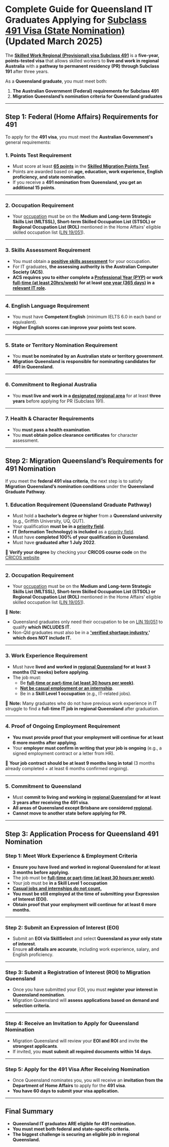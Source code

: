 # **Complete Guide for Queensland IT Graduates Applying for [Subclass 491 Visa (State Nomination)](https://immi.homeaffairs.gov.au/visas/getting-a-visa/visa-listing/skilled-work-regional-provisional-491/application)** (Updated March 2025)

The **[Skilled Work Regional (Provisional) visa Subclass 491](https://immi.homeaffairs.gov.au/visas/getting-a-visa/visa-listing/skilled-work-regional-provisional-491/application)** is a **five-year, points-tested visa** that allows skilled workers to **live and work in regional Australia** with a **pathway to permanent residency (PR) through Subclass 191** after three years.

As a **Queensland graduate**, you must meet both:
1. **The Australian Government (Federal) requirements for Subclass 491**
2. **Migration Queensland’s nomination criteria for Queensland graduates**

---

## **Step 1: Federal (Home Affairs) Requirements for 491**
To apply for the **491 visa**, you must meet the **Australian Government's** general requirements:

### **1. Points Test Requirement**
- Must score at least **[65 points](https://immi.homeaffairs.gov.au/help-support/tools/points-calculator)** in the **[Skilled Migration Points Test](https://immi.homeaffairs.gov.au/help-support/tools/points-calculator)**.
- Points are awarded based on **age, education, work experience, English proficiency, and state nomination**.
- If you receive a **491 nomination from Queensland, you get an additional 15 points**.

---

### **2. Occupation Requirement**
- Your [occupation](https://www.acs.org.au/msa/information-for-applicants/occupations-anzsco-codes/information-technology.html) must be on the **Medium and Long-term Strategic Skills List (MLTSSL), Short-term Skilled Occupation List (STSOL) or Regional Occupation List (ROL)** mentioned in the Home Affairs’ eligible skilled occupation list ([LIN 19/051](https://www.legislation.gov.au/F2019L00278/latest/text)).

---

### **3. Skills Assessment Requirement**
- You must obtain a **[positive skills assessment](https://www.acs.org.au/msa/assessment-pathway/post-australian-study.html)** for your occupation.
- For IT graduates, **the assessing authority is the Australian Computer Society (ACS)**.
- **ACS requires you to either complete a [Professional Year (PYP)](https://www.acs.org.au/cpd-education/professional-year-program.html) or work [full-time (at least 20hrs/week)](https://www.acs.org.au/msa/assessment-pathway/post-australian-study.html#:~:text=Can%20I%20have%20part%2Dtime%20work%20assessed%3F) for at least [one year (365 days)](https://www.acs.org.au/msa/assessment-pathway/post-australian-study.html#:~:text=One%20year%20(365%20days)%20of%20relevant%20work%20experience**%20in%20Australia) in a [relevant IT role](https://www.acs.org.au/msa/information-for-applicants/occupations-anzsco-codes/information-technology.html).**

---

### **4. English Language Requirement**
- You must have **Competent English** (minimum IELTS 6.0 in each band or equivalent).
- **Higher English scores can improve your points test score.**

---

### **5. State or Territory Nomination Requirement**
- You **must be nominated by an Australian state or territory government**.
- **Migration Queensland is responsible for nominating candidates for 491 in Queensland.**

---

### **6. Commitment to Regional Australia**
- You **must live and work in a [designated regional area](https://immi.homeaffairs.gov.au/visas/working-in-australia/skill-occupation-list/regional-postcodes)** for at least **three years** before applying for PR (Subclass 191).

---

### **7. Health & Character Requirements**
- You **must pass a health examination**.
- You **must obtain police clearance certificates** for character assessment.

---

## **Step 2: Migration Queensland’s Requirements for 491 Nomination**

If you meet the **federal 491 visa criteria**, the next step is to satisfy **Migration Queensland’s nomination conditions** under the **Queensland Graduate Pathway**.

### **1. Education Requirement (Queensland Graduate Pathway)**
- Must hold a **bachelor’s degree or higher** from a **Queensland university** (e.g., Griffith University, UQ, QUT).
- Your qualification **must be in a [priority field](https://www.migration.qld.gov.au/visa-options/skilled-visas/graduates-of-a-queensland-university#:~:text=What%20are%20the%20priority%20fields%20of%20study%20for%20the%20Queensland%20Graduates%20pathway%3F)**.
- **IT (Information Technology) is included** as a [priority field](https://www.migration.qld.gov.au/visa-options/skilled-visas/graduates-of-a-queensland-university#:~:text=What%20are%20the%20priority%20fields%20of%20study%20for%20the%20Queensland%20Graduates%20pathway%3F).
- Must have **completed 100% of your qualification in Queensland**.
- Must have **graduated after 1 July 2022**.

📌 **Verify your degree** by checking your **CRICOS course code** on the [CRICOS website](https://cricos.education.gov.au/).

---

### **2. Occupation Requirement**
- Your [occupation](https://www.acs.org.au/msa/information-for-applicants/occupations-anzsco-codes/information-technology.html) must be on the **Medium and Long-term Strategic Skills List (MLTSSL), Short-term Skilled Occupation List (STSOL) or Regional Occupation List (ROL)** mentioned in the Home Affairs’ eligible skilled occupation list ([LIN 19/051](https://www.legislation.gov.au/F2019L00278/latest/text)).

📌 **Note:**
  - Queensland graduates only need their occupation to be on [LIN 19/051](https://www.legislation.gov.au/F2019L00278/latest/text) to qualify **which INCLUDES IT**.
  - Non-Qld graduates must also be in a **['verified shortage industry](https://www.migration.qld.gov.au/occupation-lists#:~:text=Migration%20Queensland%20will%20select%20candidates%20with%20occupations%20on%20Home%20Affairs%20list%20of%20eligible%20occupations%20(LIN%2019/051)%2C%20with%20a%20focus%20on%20helping%20address%20verified%20shortages%20in%20Queensland’s%20growing%20industries.%20These%20are%3A),' which does NOT include IT.**

---

### **3. Work Experience Requirement**
- Must have **lived and worked in [regional Queensland](https://immi.homeaffairs.gov.au/visas/working-in-australia/skill-occupation-list/regional-postcodes#:~:text=Queensland) for at least 3 months (12 weeks) before applying**.
- The job must:
  - Be **[full-time or part-time (at least 30 hours per week)](https://migration.qld.gov.au/visa-options/skilled-visas/graduates-of-a-queensland-university)**.
  - **[Not be casual employment or an internship](https://migration.qld.gov.au/visa-options/skilled-visas/graduates-of-a-queensland-university#:~:text=Note%3A%20Casual%20employment%20is%20not%20accepted%20for%20meeting%20the%20Queensland%20work%20experience%20requirement.%20Casual%20employment%20should%20not%20be%20considered%20when%20calculating%20hours%20worked%20or%20annual%20salary.)**.
  - Be in a **Skill Level 1 occupation** (e.g., IT-related jobs).

📌 **Note:** Many graduates who do not have previous work experience in IT struggle to find a **full-time IT job in regional Queensland** after graduation.

---

### **4. Proof of Ongoing Employment Requirement**
- **You must provide proof that your employment will continue for at least 6 more months after applying**.
- Your **employer must confirm in writing that your job is ongoing** (e.g., a signed employment contract or a letter from HR).

📌 **Your job contract should be at least 9 months long in total** (3 months already completed + at least 6 months confirmed ongoing).

---

### **5. Commitment to Queensland**
- Must **commit to living and working in [regional Queensland](https://immi.homeaffairs.gov.au/visas/working-in-australia/skill-occupation-list/regional-postcodes#:~:text=Queensland) for at least 3 years after receiving the 491 visa**.
- **All areas of Queensland except Brisbane are considered [regional](https://immi.homeaffairs.gov.au/visas/working-in-australia/skill-occupation-list/regional-postcodes#:~:text=Queensland).**
- **Cannot move to another state before applying for PR.**

---

## **Step 3: Application Process for Queensland 491 Nomination**

### **Step 1: Meet Work Experience & Employment Criteria**
- **Ensure you have lived and worked in regional Queensland for at least 3 months before applying.**
- The job must be **[full-time or part-time (at least 30 hours per week)](https://migration.qld.gov.au/visa-options/skilled-visas/graduates-of-a-queensland-university)**.
- Your job must be **in a Skill Level 1 occupation**
- **[Casual jobs and internships do not count.](https://migration.qld.gov.au/visa-options/skilled-visas/graduates-of-a-queensland-university#:~:text=Note%3A%20Casual%20employment%20is%20not%20accepted%20for%20meeting%20the%20Queensland%20work%20experience%20requirement.%20Casual%20employment%20should%20not%20be%20considered%20when%20calculating%20hours%20worked%20or%20annual%20salary.)**
- **You must be still employed at the time of submitting your Expression of Interest (EOI).**
- **Obtain proof that your employment will continue for at least 6 more months.**

---

### **Step 2: Submit an Expression of Interest (EOI)**
- Submit an **EOI via SkillSelect** and select **Queensland as your only state of interest**.
- Ensure **all details are accurate**, including work experience, salary, and English proficiency.

---

### **Step 3: Submit a Registration of Interest (ROI) to Migration Queensland**
- Once you have submitted your EOI, you must **register your interest in Queensland nomination**.
- Migration Queensland will **assess applications based on demand and selection criteria.**

---

### **Step 4: Receive an Invitation to Apply for Queensland Nomination**
- Migration Queensland will review your **EOI and ROI** and invite **the strongest applicants**.
- If invited, you **must submit all required documents within 14 days**.

---

### **Step 5: Apply for the 491 Visa After Receiving Nomination**
- Once Queensland nominates you, you will receive an **invitation from the Department of Home Affairs** to apply for the **491 visa**.
- **You have 60 days to submit your visa application.**

---

## **Final Summary**
- **Queensland IT graduates ARE eligible for 491 nomination.**
- **You must meet both federal and state-specific criteria.**
- **The biggest challenge is securing an eligible job in regional Queensland.**
